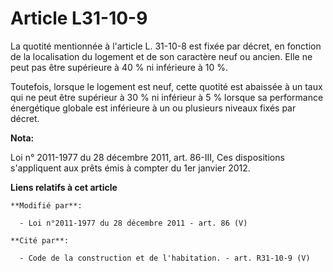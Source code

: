 # Article L31-10-9

La quotité mentionnée à l'article L. 31-10-8 est fixée par décret, en fonction de la localisation du logement et de son
caractère neuf ou ancien. Elle ne peut pas être supérieure à 40 % ni inférieure à 10 %. 

Toutefois, lorsque le logement est neuf, cette quotité est abaissée à un taux qui ne peut être supérieur à 30 % ni inférieur
à 5 % lorsque sa performance énergétique globale est inférieure à un ou plusieurs niveaux fixés par décret.

**Nota:**

Loi n° 2011-1977 du 28 décembre 2011, art. 86-III, Ces dispositions s'appliquent aux prêts émis à compter du 1er janvier
2012.

**Liens relatifs à cet article**

	**Modifié par**:

	  - Loi n°2011-1977 du 28 décembre 2011 - art. 86 (V)

	**Cité par**:

	  - Code de la construction et de l'habitation. - art. R31-10-9 (V)
